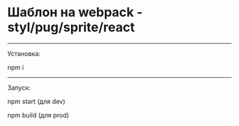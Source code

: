 # **Шаблон на webpack - styl/pug/sprite/react**

***
Установка:

npm i
***
Запуск:

npm start		(для dev)

npm build		(для prod)
